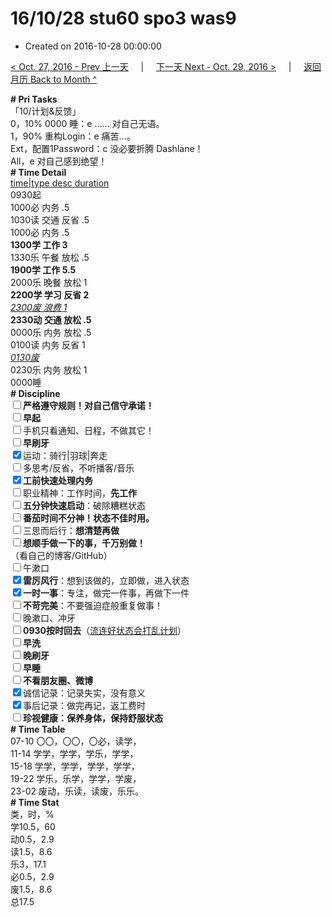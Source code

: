 # 16/10/28 stu60 spo3 was9

- Created on 2016-10-28 00:00:00

[< Oct. 27, 2016 - Prev 上一天](/lifelogs/2016/10/d27.md) &nbsp; &nbsp; | &nbsp; &nbsp; [下一天 Next - Oct. 29, 2016 >](/lifelogs/2016/10/d29.md) &nbsp; &nbsp; |  &nbsp; &nbsp; [返回月历 Back to Month ^](/lifelogs/2016/10/index.md)
<br/><div><b># Pri Tasks</b></div><div>「10/计划&amp;反馈」</div><div>0，10% 0000 睡：e …… 对自己无语。</div><div>1，90% 重构Login：e 痛苦…。</div><div>Ext，配置1Password：c 没必要折腾 Dashlane！</div><div>All，e 对自己感到绝望！</div><div><b># Time Detail</b></div><div><u>time|type desc duration</u></div><div>0930起</div><div>1000必 内务 .5</div><div>1030读 交通 反省 .5</div><div>1000必 内务 .5</div><div><b>1300学 工作 3</b></div><div>1330乐 午餐 放松 .5</div><div><b>1900学 工作 5.5</b></div><div>2000乐 晚餐 放松 1</div><div><b>2200学 学习 反省 2</b></div><div><u><i>2300废 浪费 1</i></u></div><div><b>2330动 交通 放松 .5</b></div><div>0000乐 内务 放松 .5</div><div>0100读 内务 反省 1</div><div><u><i>0130废</i></u></div><div>0230乐 内务 放松 1</div><div>0000睡</div><div><b># Discipline</b></div><div><b><input type="checkbox"/></b><b>严格遵守规则！对自己信守承诺！</b></div><div><b><input type="checkbox"/></b><b>早起</b></div><div><input type="checkbox"/>手机只看通知、日程，不做其它！</div><div><input type="checkbox"/><b>早刷牙</b></div><div><input checked="true" type="checkbox"/>运动：骑行|羽球|奔走</div><div><input type="checkbox"/>多思考/反省，不听播客/音乐</div><div><input checked="true" type="checkbox"/><b>工前快速处理内务</b></div><div><input type="checkbox"/>职业精神：工作时间，<b>先工作</b></div><div><input type="checkbox"/><b>五分钟快速启动</b>：破除糟糕状态</div><div><b><input type="checkbox"/></b><b>番茄时间不分神！状态不佳时用。</b></div><div><input type="checkbox"/>三思而后行：<b>想清楚再做</b></div><div><input type="checkbox"/><b>想顺手做一下的事，千万别做！</b></div><div>（看自己的博客/GitHub）</div><div><input type="checkbox"/>午漱口</div><div><input checked="true" type="checkbox"/><b>雷厉风行</b>：想到该做的，立即做，进入状态</div><div><input checked="true" type="checkbox"/><b>一时一事</b>：专注，做完一件事，再做下一件</div><div><input type="checkbox"/><b>不苛完美</b>：不要强迫症般重复做事！</div><div><input type="checkbox"/>晚漱口、冲牙</div><div><u><input type="checkbox"/></u><b>0930</b><b>按时回去</b>（<u>流连好状态会打乱计划</u>）</div><div><input type="checkbox"/><b>早洗</b></div><div><b><input type="checkbox"/></b><b>晚刷牙</b></div><div><input type="checkbox"/><b>早睡</b></div><div><b><input type="checkbox"/></b><b>不看朋友圈、微博</b></div><div><input checked="true" type="checkbox"/>诚信记录：记录失实，没有意义</div><div><input checked="true" type="checkbox"/>事后记录：做完再记，返工费时</div><div><b><input type="checkbox"/></b><b>珍视健康：保养身体，保持舒服状态</b></div><div><b># Time Table</b></div><div>07-10 〇〇，〇〇，〇必，读学，</div><div>11-14 学学，学学，学乐，学学，</div><div>15-18 学学，学学，学学，学学，</div><div>19-22 学乐，乐学，学学，学废，</div><div>23-02 废动，乐读，读废，乐乐。</div><div><b># Time Stat</b></div><div>类，时，%</div><div>学10.5，60</div><div>动0.5，2.9</div><div>读1.5，8.6</div><div>乐3，17.1</div><div>必0.5，2.9</div><div>废1.5，8.6</div><div>总17.5</div>

